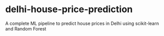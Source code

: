 # delhi-house-price-prediction
A complete ML pipeline to predict house prices in Delhi using scikit-learn and Random Forest
